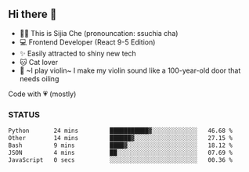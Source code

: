 ## Hi there 👋

- 🙋‍♀️ This is Sijia Che (pronouncation: ssuchia cha)
- 💻 Frontend Developer (React 9-5 Edition)
- ✨ Easily attracted to shiny new tech
- 🐱 Cat lover
- 🌟 ~I play violin~ I make my violin sound like a 100-year-old door that needs oiling

Code with 💗 (mostly)

### STATUS
<!--START_SECTION:waka-->

```txt
Python       24 mins         ███████████▓░░░░░░░░░░░░░   46.68 %
Other        14 mins         ██████▓░░░░░░░░░░░░░░░░░░   27.15 %
Bash         9 mins          ████▓░░░░░░░░░░░░░░░░░░░░   18.12 %
JSON         4 mins          ██░░░░░░░░░░░░░░░░░░░░░░░   07.69 %
JavaScript   0 secs          ░░░░░░░░░░░░░░░░░░░░░░░░░   00.36 %
```

<!--END_SECTION:waka-->
